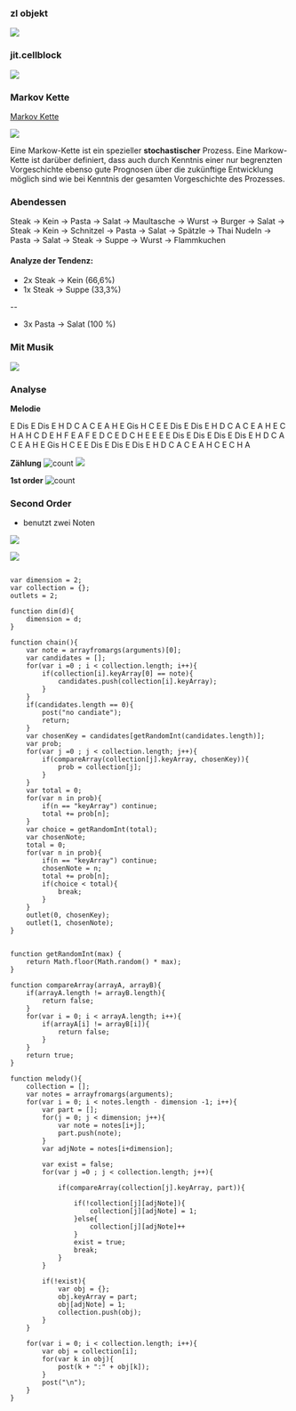 ### zl objekt

![](K6/zl.png)

### jit.cellblock

![](K6/jit.cellblick.png)

### Markov Kette

[Markov Kette](https://de.wikipedia.org/wiki/Markow-Kette)

![](K6/markov.png)

Eine Markow-Kette ist ein spezieller **stochastischer** Prozess. Eine Markow-Kette ist darüber definiert, dass auch durch Kenntnis einer nur begrenzten Vorgeschichte ebenso gute Prognosen über die zukünftige Entwicklung möglich sind wie bei Kenntnis der gesamten Vorgeschichte des Prozesses.

### Abendessen

Steak -> Kein -> Pasta -> Salat -> Maultasche -> Wurst -> Burger -> Salat -> Steak -> Kein -> Schnitzel -> Pasta -> Salat -> Spätzle -> Thai Nudeln -> Pasta -> Salat -> Steak -> Suppe -> Wurst -> Flammkuchen 


#### Analyze der Tendenz:

- 2x Steak -> Kein  (66,6%)
- 1x Steak -> Suppe (33,3%)

--
- 3x Pasta -> Salat (100 %)


### Mit Musik
![](K6/elise.png)




### Analyse

**Melodie**

E Dis E Dis E H D C A C E A H E Gis H C E E Dis E Dis E H D C A C E A H E C H A H C D E H F E A F E D C E D C H E E E E Dis E Dis E Dis E Dis E H D C A C E A H E Gis H C E E Dis E Dis E Dis E H D C A C E A H C E C H A

**Zählung**
![count](K6/count.png)
![](K6/analyze.png)

**1st order**
![count](K6/1st.png)

### Second Order

- benutzt zwei Noten

![](K6/2nd.png)

![](K6/nd.png)

```

var dimension = 2;
var collection = {};
outlets = 2;

function dim(d){
	dimension = d;
}

function chain(){
	var note = arrayfromargs(arguments)[0];
	var candidates = [];
	for(var i =0 ; i < collection.length; i++){
		if(collection[i].keyArray[0] == note){
			candidates.push(collection[i].keyArray);
		}
	}
	if(candidates.length == 0){
		post("no candiate");
		return;
	}
	var chosenKey = candidates[getRandomInt(candidates.length)];
	var prob;
	for(var j =0 ; j < collection.length; j++){
		if(compareArray(collection[j].keyArray, chosenKey)){
			prob = collection[j];
		}
	}
	var total = 0;
	for(var n in prob){
		if(n == "keyArray") continue;
		total += prob[n];
	}
	var choice = getRandomInt(total);
	var chosenNote;
	total = 0;
	for(var n in prob){
		if(n == "keyArray") continue;
		chosenNote = n;
		total += prob[n];
		if(choice < total){
			break;
		}
	}
	outlet(0, chosenKey);
	outlet(1, chosenNote);
}


function getRandomInt(max) {
    return Math.floor(Math.random() * max);
}

function compareArray(arrayA, arrayB){
	if(arrayA.length != arrayB.length){
		return false;
	}
	for(var i = 0; i < arrayA.length; i++){ 
		if(arrayA[i] != arrayB[i]){
			return false;
		}
	}
	return true;
}

function melody(){
	collection = [];
	var notes = arrayfromargs(arguments);
	for(var i = 0; i < notes.length - dimension -1; i++){
		var part = [];
		for(j = 0; j < dimension; j++){
			var note = notes[i+j];
			part.push(note);
		}
		var adjNote = notes[i+dimension];
		
		var exist = false;
		for(var j =0 ; j < collection.length; j++){

			if(compareArray(collection[j].keyArray, part)){
				
				if(!collection[j][adjNote]){
					collection[j][adjNote] = 1;
				}else{
					collection[j][adjNote]++
				}
				exist = true;
				break;
			}
		}
		
		if(!exist){
			var obj = {};
			obj.keyArray = part;
			obj[adjNote] = 1;
			collection.push(obj);
		}	
	}
	
	for(var i = 0; i < collection.length; i++){
 		var obj = collection[i];
		for(var k in obj){
			post(k + ":" + obj[k]); 
		}
		post("\n");
	}
}
```


